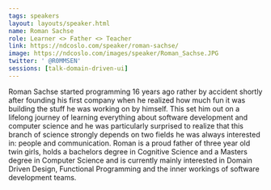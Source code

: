 ```yaml
---
tags: speakers
layout: layouts/speaker.html
name: Roman Sachse
role: Learner <> Father <> Teacher
link: https://ndcoslo.com/speaker/roman-sachse/
image: https://ndcoslo.com/images/speaker/Roman_Sachse.JPG
twitter: ' @R0MMSEN'
sessions: [talk-domain-driven-ui]
---
```

Roman Sachse started programming 16 years ago rather by accident shortly after founding his first company when he realized how much fun it was building the stuff he was working on by himself. This set him out on a lifelong journey of learning everything about software development and computer science and he was particularly surprised to realize that this branch of science strongly depends on two fields he was always interested in: people and communication. Roman is a proud father of three year old twin girls, holds a bachelors degree in Cognitive Science and a Masters degree in Computer Science and is currently mainly interested in Domain Driven Design, Functional Programming and the inner workings of software development teams.